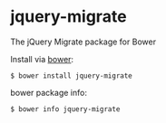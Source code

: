 # jquery-migrate
The jQuery Migrate package for Bower

Install via [bower](http://twitter.github.com/bower/):

    $ bower install jquery-migrate
    
bower package info:

    $ bower info jquery-migrate
